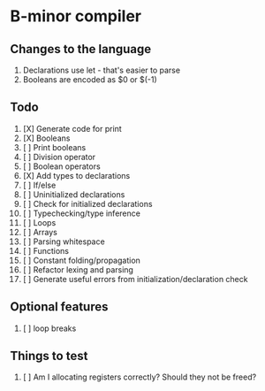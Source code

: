 # B-minor compiler

## Changes to the language
1. Declarations use let - that's easier to parse
2. Booleans are encoded as $0 or $(-1)

## Todo
1. [X] Generate code for print
2. [X] Booleans
3. [ ] Print booleans
4. [ ] Division operator
5. [ ] Boolean operators
6. [X] Add types to declarations
7. [ ] If/else
8. [ ] Uninitialized declarations
9. [ ] Check for initialized declarations
10. [ ] Typechecking/type inference
11. [ ] Loops
12. [ ] Arrays
13. [ ] Parsing whitespace
14. [ ] Functions
15. [ ] Constant folding/propagation
16. [ ] Refactor lexing and parsing
17. [ ] Generate useful errors from initialization/declaration check

## Optional features
1. [ ] loop breaks

## Things to test
1. [ ] Am I allocating registers correctly? Should they not be freed?
